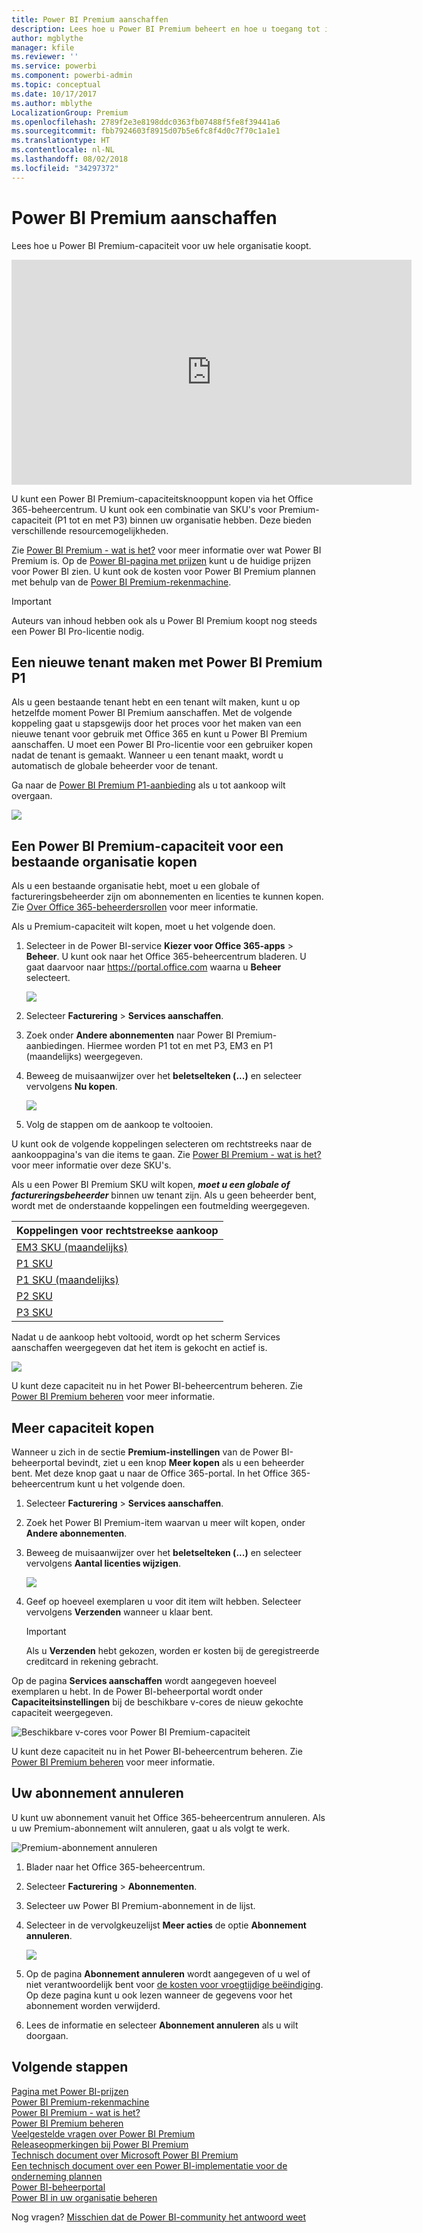 ```yaml
---
title: Power BI Premium aanschaffen
description: Lees hoe u Power BI Premium beheert en hoe u toegang tot inhoud voor uw hele organisatie inschakelt.
author: mgblythe
manager: kfile
ms.reviewer: ''
ms.service: powerbi
ms.component: powerbi-admin
ms.topic: conceptual
ms.date: 10/17/2017
ms.author: mblythe
LocalizationGroup: Premium
ms.openlocfilehash: 2789f2e3e8198ddc0363fb07488f5fe8f39441a6
ms.sourcegitcommit: fbb7924603f8915d07b5e6fc8f4d0c7f70c1a1e1
ms.translationtype: HT
ms.contentlocale: nl-NL
ms.lasthandoff: 08/02/2018
ms.locfileid: "34297372"
---
```

# <a name="how-to-purchase-power-bi-premium"></a>Power BI Premium aanschaffen
Lees hoe u Power BI Premium-capaciteit voor uw hele organisatie koopt.

<iframe width="640" height="360" src="https://www.youtube.com/embed/NkvYs5Qp4iA?rel=0&amp;showinfo=0" frameborder="0" allowfullscreen></iframe>

U kunt een Power BI Premium-capaciteitsknooppunt kopen via het Office 365-beheercentrum. U kunt ook een combinatie van SKU's voor Premium-capaciteit (P1 tot en met P3) binnen uw organisatie hebben. Deze bieden verschillende resourcemogelijkheden.

Zie [Power BI Premium - wat is het?](service-premium.md) voor meer informatie over wat Power BI Premium is. Op de [Power BI-pagina met prijzen](https://powerbi.microsoft.com/pricing/) kunt u de huidige prijzen voor Power BI zien. U kunt ook de kosten voor Power BI Premium plannen met behulp van de [Power BI Premium-rekenmachine](https://powerbi.microsoft.com/calculator/).

> [!IMPORTANT]
> Auteurs van inhoud hebben ook als u Power BI Premium koopt nog steeds een Power BI Pro-licentie nodig.
> 
> 

## <a name="create-a-new-tenant-with-power-bi-premium-p1"></a>Een nieuwe tenant maken met Power BI Premium P1
Als u geen bestaande tenant hebt en een tenant wilt maken, kunt u op hetzelfde moment Power BI Premium aanschaffen. Met de volgende koppeling gaat u stapsgewijs door het proces voor het maken van een nieuwe tenant voor gebruik met Office 365 en kunt u Power BI Premium aanschaffen. U moet een Power BI Pro-licentie voor een gebruiker kopen nadat de tenant is gemaakt. Wanneer u een tenant maakt, wordt u automatisch de globale beheerder voor de tenant.

Ga naar de [Power BI Premium P1-aanbieding](https://signup.microsoft.com/Signup?OfferId=b3ec5615-cc11-48de-967d-8d79f7cb0af1) als u tot aankoop wilt overgaan.

![](media/service-admin-premium-purchase/premium-purchase-with-tenant.png)

## <a name="purchase-a-power-bi-premium-capacity-for-an-existing-organization"></a>Een Power BI Premium-capaciteit voor een bestaande organisatie kopen
Als u een bestaande organisatie hebt, moet u een globale of factureringsbeheerder zijn om abonnementen en licenties te kunnen kopen. Zie [Over Office 365-beheerdersrollen](https://support.office.com/article/About-Office-365-admin-roles-da585eea-f576-4f55-a1e0-87090b6aaa9d) voor meer informatie.

Als u Premium-capaciteit wilt kopen, moet u het volgende doen.

1. Selecteer in de Power BI-service **Kiezer voor Office 365-apps** > **Beheer**. U kunt ook naar het Office 365-beheercentrum bladeren. U gaat daarvoor naar https://portal.office.com waarna u **Beheer** selecteert.
   
    ![](media/service-admin-premium-purchase/o365-app-picker.png)
2. Selecteer **Facturering** > **Services aanschaffen**.
3. Zoek onder **Andere abonnementen** naar Power BI Premium-aanbiedingen. Hiermee worden P1 tot en met P3, EM3 en P1 (maandelijks) weergegeven.
4. Beweeg de muisaanwijzer over het **beletselteken (...)** en selecteer vervolgens **Nu kopen**.
   
    ![](media/service-admin-premium-purchase/premium-purchase.png)
5. Volg de stappen om de aankoop te voltooien.

U kunt ook de volgende koppelingen selecteren om rechtstreeks naar de aankooppagina's van die items te gaan. Zie [Power BI Premium - wat is het?](service-premium.md#premiumskus) voor meer informatie over deze SKU's.

Als u een Power BI Premium SKU wilt kopen, ***moet u een globale of factureringsbeheerder*** binnen uw tenant zijn. Als u geen beheerder bent, wordt met de onderstaande koppelingen een foutmelding weergegeven.

| Koppelingen voor rechtstreekse aankoop |
| --- |
| [EM3 SKU (maandelijks)](https://portal.office.com/commerce/completeorder.aspx?OfferId=4004702D-749C-4F74-BF47-3048F1833780&adminportal=1) |
| [P1 SKU](https://portal.office.com/commerce/completeorder.aspx?OfferId=b3ec5615-cc11-48de-967d-8d79f7cb0af1&adminportal=1) |
| [P1 SKU (maandelijks)](https://portal.office.com/commerce/completeorder.aspx?OfferId=E4C8EDD3-74A1-4D42-A738-C647972FBE81&adminportal=1) |
| [P2 SKU](https://portal.office.com/commerce/completeorder.aspx?OfferId=062F2AA7-B4BC-4B0E-980F-2072102D8605&adminportal=1) |
| [P3 SKU](https://portal.office.com/commerce/completeorder.aspx?OfferId=40c7d673-375c-42a1-84ca-f993a524fed0&adminportal=1) |

Nadat u de aankoop hebt voltooid, wordt op het scherm Services aanschaffen weergegeven dat het item is gekocht en actief is.

![](media/service-admin-premium-purchase/premium-purchased.png)

U kunt deze capaciteit nu in het Power BI-beheercentrum beheren. Zie [Power BI Premium beheren](service-admin-premium-manage.md) voor meer informatie.

## <a name="purchase-more-capacities"></a>Meer capaciteit kopen
Wanneer u zich in de sectie **Premium-instellingen** van de Power BI-beheerportal bevindt, ziet u een knop **Meer kopen** als u een beheerder bent. Met deze knop gaat u naar de Office 365-portal. In het Office 365-beheercentrum kunt u het volgende doen.

1. Selecteer **Facturering** > **Services aanschaffen**.
2. Zoek het Power BI Premium-item waarvan u meer wilt kopen, onder **Andere abonnementen**.
3. Beweeg de muisaanwijzer over het **beletselteken (...)** en selecteer vervolgens **Aantal licenties wijzigen**.
   
    ![](media/service-admin-premium-purchase/premium-purchase-more.png)
4. Geef op hoeveel exemplaren u voor dit item wilt hebben. Selecteer vervolgens **Verzenden** wanneer u klaar bent.
   
   > [!IMPORTANT]
   > Als u **Verzenden** hebt gekozen, worden er kosten bij de geregistreerde creditcard in rekening gebracht.
   > 
   > 

Op de pagina **Services aanschaffen** wordt aangegeven hoeveel exemplaren u hebt. In de Power BI-beheerportal wordt onder **Capaciteitsinstellingen** bij de beschikbare v-cores de nieuw gekochte capaciteit weergegeven.

![Beschikbare v-cores voor Power BI Premium-capaciteit](media/service-admin-premium-purchase/premium-capacities.png)

U kunt deze capaciteit nu in het Power BI-beheercentrum beheren. Zie [Power BI Premium beheren](service-admin-premium-manage.md) voor meer informatie.

## <a name="cancel-your-subscription"></a>Uw abonnement annuleren
U kunt uw abonnement vanuit het Office 365-beheercentrum annuleren. Als u uw Premium-abonnement wilt annuleren, gaat u als volgt te werk.

![](media/service-admin-premium-purchase/premium-cancel-subscription.png "Premium-abonnement annuleren")

1. Blader naar het Office 365-beheercentrum.
2. Selecteer **Facturering** > **Abonnementen**.
3. Selecteer uw Power BI Premium-abonnement in de lijst.
4. Selecteer in de vervolgkeuzelijst **Meer acties** de optie **Abonnement annuleren**.
   
    ![](media/service-admin-premium-purchase/o365-more-actions.png)
5. Op de pagina **Abonnement annuleren** wordt aangegeven of u wel of niet verantwoordelijk bent voor [de kosten voor vroegtijdige beëindiging](https://support.office.com/article/early-termination-fees-6487d4de-401a-466f-8bc3-c0beb5cc40d3). Op deze pagina kunt u ook lezen wanneer de gegevens voor het abonnement worden verwijderd.
6. Lees de informatie en selecteer **Abonnement annuleren** als u wilt doorgaan.

## <a name="next-steps"></a>Volgende stappen
[Pagina met Power BI-prijzen](https://powerbi.microsoft.com/pricing/)  
[Power BI Premium-rekenmachine](https://powerbi.microsoft.com/calculator/)  
[Power BI Premium - wat is het?](service-premium.md)  
[Power BI Premium beheren](service-admin-premium-manage.md)  
[Veelgestelde vragen over Power BI Premium](service-premium-faq.md)  
[Releaseopmerkingen bij Power BI Premium](service-premium-release-notes.md)  
[Technisch document over Microsoft Power BI Premium](https://aka.ms/pbipremiumwhitepaper)  
[Een technisch document over een Power BI-implementatie voor de onderneming plannen](https://aka.ms/pbienterprisedeploy)  
[Power BI-beheerportal](service-admin-portal.md)  
[Power BI in uw organisatie beheren](service-admin-administering-power-bi-in-your-organization.md)  

Nog vragen? [Misschien dat de Power BI-community het antwoord weet](http://community.powerbi.com/)

